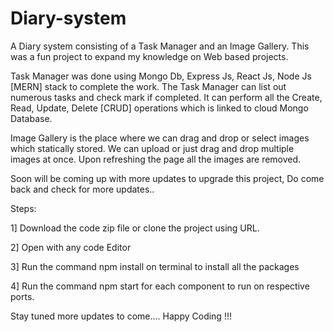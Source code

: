 # Diary-system


A Diary system consisting of a Task Manager and an Image Gallery. This was a fun project to expand my knowledge on Web based projects. 

Task Manager was done using Mongo Db, Express Js, React Js, Node Js  [MERN] stack to complete the work. The Task Manager can list out numerous tasks and check mark if completed. It can perform all the Create, Read, Update, Delete [CRUD] operations which is linked to cloud Mongo Database. 

Image Gallery is the place where we can drag and drop or select images which statically stored. We can upload or just drag and drop multiple images at once. Upon refreshing the page all the images are removed. 

Soon will be coming up with more updates to upgrade this project, Do come back and check for more updates.. 

Steps:

1] Download the code zip file or clone the project using URL.

2] Open with any code Editor

3] Run the command npm install on terminal to install all the packages

4] Run the command npm start for each component to run on respective ports.

Stay tuned more updates to come....
Happy Coding !!!

